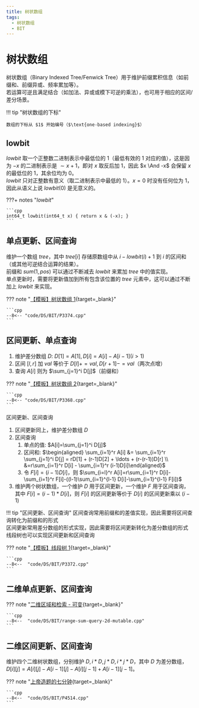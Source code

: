 ```yaml
---
title: 树状数组
tags:
  - 树状数组
  - BIT
---
```


# 树状数组

树状数组（$\text{Binary Indexed Tree} / \text{Fenwick Tree}$）用于维护前缀累积信息（如前缀和、前缀异或、频率累加等）。  
若运算可逆且满足结合（如加法、异或或模下可逆的乘法），也可用于相应的区间/差分场景。

!!! tip "树状数组的下标"

    数组的下标从 $1$ 开始编号（$\text{one-based indexing}$）

## lowbit
$lowbit$ 取一个正整数二进制表示中最低位的 $1$（最低有效的 $1$ 对应的值），这是因为 $-x$ 的二进制表示是 $\sim x + 1$，即对 $x$ 取反后加 $1$，因此 $x \And -x$ 会保留 $x$ 的最低位的 $1$，其余位均为 $0$。  
$lowbit$ 只对正整数有意义（取二进制表示中最低的 $1$）。$x=0$ 时没有任何位为 $1$，因此从语义上说 $lowbit(0)$ 是无意义的。  

???+ notes "$lowbit$"

    ```cpp
    int64_t lowbit(int64_t x) { return x & (-x); }
    ```

## 单点更新、区间查询
维护一个数组 $tree$，其中 $tree[i]$ 存储原数组中从 $i - lowbit(i) + 1$ 到 $i$ 的区间和（或其他可逆结合运算的结果）。  
前缀和 $sum(1, pos)$ 可以通过不断减去 $lowbit$ 来累加 $tree$ 中的值实现。  
单点更新时，需要将更新值加到所有包含该位置的 $tree$ 元素中，这可以通过不断加上 $lowbit$ 来实现。

??? note "[【模板】树状数组 1](https://www.luogu.com.cn/problem/P3374){target=_blank}"

    ```cpp
    --8<-- "code/DS/BIT/P3374.cpp"
    ```

## 区间更新、单点查询

1. 维护差分数组 $D$: $D[1]=A[1], D[i]=A[i]-A[i-1] (i>1)$  
2. 区间 $[l,r]$ 加 $val$ 等价于 $D[l]+=val, D[r+1]-=val$（两次点增）  
3. 查询 $A[i]$ 则为 $\sum_{j=1}^i D[j]$（前缀和）

??? note "[【模板】树状数组 2](https://www.luogu.com.cn/problem/P3368){target=_blank}"

    ```cpp
    --8<-- "code/DS/BIT/P3368.cpp"
    ```

 区间更新、区间查询

1. 区间更新同上，维护差分数组 $D$
2. 区间查询  
    1. 单点的值: $A[i]=\sum_{j=1}^i D[j]$  
    2. 区间和: $\begin{aligned}
\sum_{i=1}^r A[i] &= \sum_{i=1}^r \sum_{j=1}^i D[j] = rD[1] + (r-1)D[2] + \ldots + (r-(r-1))D[r] \\
&=r\sum_{i=1}^r D[i] - \sum_{i=1}^r (i-1)D[i]\end{aligned}$  
    1. 令 $F[i]=(i-1)D[i]$，则 $\sum_{i=l}^r A[i]=r\sum_{i=1}^r D[i]-\sum_{i=1}^r F[i]-((l-1)\sum_{i=1}^{l-1} D[i]-\sum_{i=1}^{l-1} F[i])$  
1. 维护两个树状数组，一个维护 $D$ 用于区间更新，一个维护 $F$ 用于区间查询，其中 $F[i]=(i-1)*D[i]$，则 $F[i]$ 的区间更新等价于 $D[i]$ 的区间更新乘以 $(i-1)$

!!! tip "区间更新、区间查询"
    区间查询常用前缀和的差值实现，因此需要将区间查询转化为前缀和的形式  
    区间更新常用差分数组的形式实现，因此需要将区间更新转化为差分数组的形式  
    线段树也可以实现区间更新和区间查询  

??? note "[【模板】线段树 1](https://www.luogu.com.cn/problem/P3372){target=_blank}"

    ```cpp
    --8<--  "code/DS/BIT/P3372.cpp"
    ```

## 二维单点更新、区间查询

??? note "[二维区域和检索 - 可变](https://leetcode.cn/problems/range-sum-query-2d-mutable/){target=_blank}"

    ```cpp
    --8<--  "code/DS/BIT/range-sum-query-2d-mutable.cpp"
    ```

## 二维区间更新、区间查询

维护四个二维树状数组，分别维护 $D, i*D, j*D, i*j*D$，其中 $D$ 为差分数组，$D[i][j]=A[i][j]-A[i-1][j]-A[i][j-1]+A[i-1][j-1]$。

??? note "[上帝造题的七分钟](https://www.luogu.com.cn/problem/P4514){target=_blank}"

    ```cpp
    --8<--  "code/DS/BIT/P4514.cpp"
    ```
